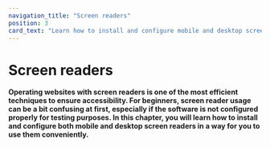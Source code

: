 ```yaml
---
navigation_title: "Screen readers"
position: 3
card_text: "Learn how to install and configure mobile and desktop screen readers for convenient use"
---
```


# Screen readers

**Operating websites with screen readers is one of the most efficient techniques to ensure accessibility. For beginners, screen reader usage can be a bit confusing at first, especially if the software is not configured properly for testing purposes. In this chapter, you will learn how to install and configure both mobile and desktop screen readers in a way for you to use them conveniently.**
